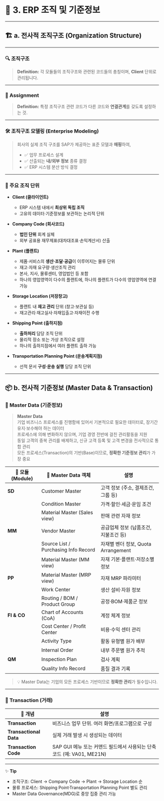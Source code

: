 # 🏢 3. ERP 조직 및 기준정보

---

## 🏗️ a. 전사적 조직구조 (Organization Structure)

---

### 🔍 조직구조  
> **Definition:** 각 모듈들의 조직구조와 관련된 코드들의 총칭이며, **Client** 단위로 관리됩니다.  

---

### 🔗 Assignment  
> **Definition:** 특정 조직구조 관련 코드가 다른 코드와 **연결관계**를 갖도록 설정하는 것.  

---

### 🛠️ 조직구조 모델링 (Enterprise Modeling)  
> 회사의 실제 조직 구조를 SAP가 제공하는 표준 모델과 **매핑**하여,  
> - ✅ 업무 프로세스 설계  
> - ✅ 산출되는 **내/외부 정보** 종류 결정  
> - ✅ ERP 시스템 분산 방식 결정  

---

### 🏢 주요 조직 단위

- **Client (클라이언트)**  
  - ERP 시스템 내에서 **최상위 독립 조직**  
  - 고유의 데이터·기준정보를 보관하는 논리적 단위  

- **Company Code (회사코드)**  
  - **법인 단위** 회계 실체  
  - 외부 공표용 재무제표(대차대조표·손익계산서) 산출  

- **Plant (플랜트)**  
  - 제품·서비스의 **생산·조달·공급**이 이루어지는 물류 단위  
  - 재고·자재 요구량·생산조직 관리  
  - 본사, 지사, 물류센터, 영업법인 등 포함  
  - 하나의 영업영역이 다수의 플랜트에, 하나의 플랜트가 다수의 영업영역에 연결 가능  

- **Storage Location (저장창고)**  
  - 플랜트 내 **재고 관리** 단위 (창고·보관실 등)  
  - 재고관리·재고실사·자재입출고·자재이전 수행  

- **Shipping Point (출하지점)**  
  - **출하처리** 담당 조직 단위  
  - 물리적 장소 또는 가상 조직으로 설정  
  - 하나의 출하지점에서 여러 플랜트 출하 가능  

- **Transportation Planning Point (운송계획지점)**  
  - 선적 문서 **구성·운송 실행** 담당 조직 단위  

---

## 📦 b. 전사적 기준정보 (Master Data & Transaction)

### 📑 Master Data (기준정보)

> **Master Data**  
> 기업 비즈니스 프로세스를 진행함에 있어서 기본적으로 필요한 데이터로, 장기간 유지·보수해야 하는 데이터  
> 프로세스에 의해 변화하지 않으며, 기업 경영 전반에 걸친 관리활동을 지원  
> 동일 고객의 중복 관리를 배제하고, 신규 고객 등록 및 고객 변경을 전사적으로 통합 관리  
> 모든 프로세스(Transaction)의 기반(Base)이므로, **정확한 기준정보 관리**가 가장 중요  

| 📌 모듈 (Module) | 🔖 Master Data 객체                               | 설명                                                         |
|------------------|---------------------------------------------------|--------------------------------------------------------------|
| **SD**           | Customer Master                                   | 고객 정보 (주소, 결제조건, 그룹 등)                          |
|                  | Condition Master                                  | 가격·할인·세금·운임 조건                                     |
|                  | Material Master (Sales view)                      | 판매 관련 자재 정보                                         |
| **MM**           | Vendor Master                                     | 공급업체 정보 (납품조건, 지불조건 등)                         |
|                  | Source List / Purchasing Info Record              | 자재별 벤더 정보, Quota Arrangement                          |
|                  | Material Master (MM view)                         | 자재 기본·플랜트·저장소별 정보                              |
| **PP**           | Material Master (MRP view)                        | 자재 MRP 파라미터                                           |
|                  | Work Center                                       | 생산 설비·자원 정보                                         |
|                  | Routing / BOM / Product Group                     | 공정·BOM·제품군 정보                                        |
| **FI & CO**      | Chart of Accounts (CoA)                           | 계정 체계 정보                                               |
|                  | Cost Center / Profit Center                       | 비용·수익 센터 관리                                         |
|                  | Activity Type                                     | 활동 유형별 원가 배부                                       |
|                  | Internal Order                                    | 내부 주문별 원가 추적                                       |
| **QM**           | Inspection Plan                                   | 검사 계획                                                   |
|                  | Quality Info Record                               | 품질 결과 기록                                               |

> 💡 Master Data는 기업의 모든 프로세스 기반이므로 **정확한 관리**가 필수입니다.

---

### 🔄 Transaction (거래)

| 🔧 개념               | 설명                                                         |
|----------------------|--------------------------------------------------------------|
| **Transaction**      | 비즈니스 업무 단위. 여러 화면/프로그램으로 구성             |
| **Transactional Data** | 실제 거래 발생 시 생성되는 데이터                         |
| **Transaction Code** | SAP GUI 메뉴 또는 커맨드 필드에서 사용되는 단축 코드 (예: VA01, ME21N) |

---

✨ **Tip**  
- 조직구조: Client → Company Code → Plant → Storage Location 순  
- 물류 프로세스: Shipping Point·Transportation Planning Point 별도 관리  
- Master Data Governance(MDG)로 중앙 집중 관리 가능  


